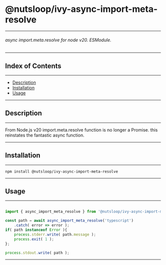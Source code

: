 # @nutsloop/ivy-async-import-meta-resolve

___

###### async import.meta.resolve for node v20. ESModule.

___

## Index of Contents

___

- [Description](#description)
- [Installation](#installation)
- [Usage](#usage)

___

## Description

___

From Node.js v20 import.meta.resolve function is no longer a Promise.
this reinstates the fantastic async function.

___

## Installation 

___

```shell
npm install @nutsloop/ivy-async-import-meta-resolve
```

___

## Usage

___

```js

import { async_import_meta_resolve } from '@nutsloop/ivy-async-import-meta-resolve';

const path = await async_import_meta_resolve('typescript')
    .catch( error => error );
if( path instanceof Error ){
    process.stderr.write( path.message );
    process.exit( 1 );
};

process.stdout.write( path );

```

___
